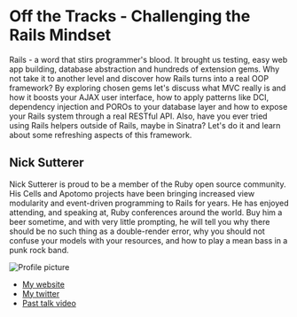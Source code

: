 #  Off the Tracks - Challenging the Rails Mindset

Rails - a word that stirs programmer's blood. It brought us testing, easy web app building, database abstraction and hundreds of extension gems. Why not take it to another level and discover how Rails turns into a real OOP framework? By exploring chosen gems let's discuss what MVC really is and how it boosts your AJAX user interface, how to apply patterns like DCI, dependency injection and POROs to your database layer and how to expose your Rails system through a real RESTful API. Also, have you ever tried using Rails helpers outside of Rails, maybe in Sinatra? Let's do it and learn about some refreshing aspects of this framework.

##  Nick Sutterer

Nick Sutterer is proud to be a member of the Ruby open source community. His Cells and Apotomo projects have been bringing increased view modularity and event-driven programming to Rails for years. He has enjoyed attending, and speaking at, Ruby conferences around the world. Buy him a beer sometime, and with very little prompting, he will tell you why there should be no such thing as a double-render error, why you should not confuse your models with your resources, and how to play a mean bass in a punk rock band.

![Profile picture](https://raw.github.com/rubyaustralia/rubyconfau-2013-cfp/nick_sutterer-off_the_tracks/MONSTOUR.jpg)

- [My website](http://nicksda.apotomo.de)
- [My twitter](https://twitter.com/apotonick)
- [Past talk video](http://www.eventials.com/rubyconfbr/recorded/M2UzZTJkMzY2MzdiNTg2NTUxNWM1MzI3NWY1YjRhMzYjIzM3OQ_3D_3D?lang=en)
